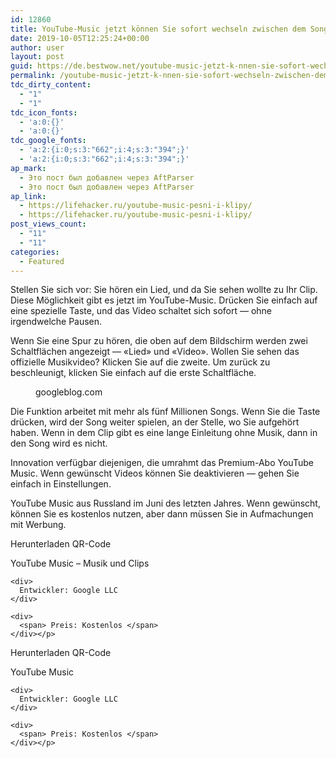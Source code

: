 ```yaml
---
id: 12860
title: YouTube-Music jetzt können Sie sofort wechseln zwischen dem Song und dem Clip
date: 2019-10-05T12:25:24+00:00
author: user
layout: post
guid: https://de.bestwow.net/youtube-music-jetzt-k-nnen-sie-sofort-wechseln-zwischen-dem-song-und-dem-clip/
permalink: /youtube-music-jetzt-k-nnen-sie-sofort-wechseln-zwischen-dem-song-und-dem-clip/
tdc_dirty_content:
  - "1"
  - "1"
tdc_icon_fonts:
  - 'a:0:{}'
  - 'a:0:{}'
tdc_google_fonts:
  - 'a:2:{i:0;s:3:"662";i:4;s:3:"394";}'
  - 'a:2:{i:0;s:3:"662";i:4;s:3:"394";}'
ap_mark:
  - Это пост был добавлен через AftParser
  - Это пост был добавлен через AftParser
ap_link:
  - https://lifehacker.ru/youtube-music-pesni-i-klipy/
  - https://lifehacker.ru/youtube-music-pesni-i-klipy/
post_views_count:
  - "11"
  - "11"
categories:
  - Featured
---
```

Stellen Sie sich vor: Sie hören ein Lied, und da Sie sehen wollte zu Ihr Clip. Diese Möglichkeit gibt es jetzt im YouTube-Music. Drücken Sie einfach auf eine spezielle Taste, und das Video schaltet sich sofort — ohne irgendwelche Pausen.

Wenn Sie eine Spur zu hören, die oben auf dem Bildschirm werden zwei Schaltflächen angezeigt — «Lied» und «Video». Wollen Sie sehen das offizielle Musikvideo? Klicken Sie auf die zweite. Um zurück zu beschleunigt, klicken Sie einfach auf die erste Schaltfläche.<figure><figcaption>googleblog.com</figcaption></figure> 

Die Funktion arbeitet mit mehr als fünf Millionen Songs. Wenn Sie die Taste drücken, wird der Song weiter spielen, an der Stelle, wo Sie aufgehört haben. Wenn in dem Clip gibt es eine lange Einleitung ohne Musik, dann in den Song wird es nicht.

Innovation verfügbar diejenigen, die umrahmt das Premium-Abo YouTube Music. Wenn gewünscht Videos können Sie deaktivieren — gehen Sie einfach in Einstellungen.

YouTube Music aus Russland im Juni des letzten Jahres. Wenn gewünscht, können Sie es kostenlos nutzen, aber dann müssen Sie in Aufmachungen mit Werbung.

<div>
  <div>
  </div>
  
  <div>
  </div>
  
  <div>
    <div>
      Herunterladen <span>QR-Code </span>
    </div></p>
  </div>
  
  <div>
    <div>
      YouTube Music &#8211; Musik und Clips
    </div>
    
    <div>
      Entwickler: Google LLC
    </div>
    
    <div>
      <span> Preis: Kostenlos </span>
    </div></p>
  </div></p>
</div>

<div>
  <div>
  </div>
  
  <div>
  </div>
  
  <div>
    <div>
      Herunterladen <span>QR-Code </span>
    </div></p>
  </div>
  
  <div>
    <div>
      YouTube Music
    </div>
    
    <div>
      Entwickler: Google LLC
    </div>
    
    <div>
      <span> Preis: Kostenlos </span>
    </div></p>
  </div></p>
</div>